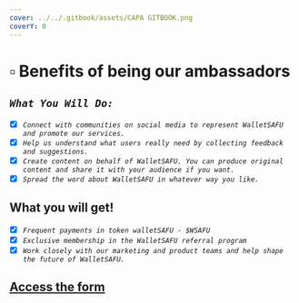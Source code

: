 ```yaml
---
cover: ../../.gitbook/assets/CAPA GITBOOK.png
coverY: 0
---
```


# ▫ Benefits of being our ambassadors

## _`What You Will Do:`_

* [x] _`Connect with communities on social media to represent WalletSAFU and promote our services.`_
* [x] _`Help us understand what users really need by collecting feedback and suggestions.`_
* [x] _`Create content on behalf of WalletSAFU. You can produce original content and share it with your audience if you want.`_
* [x] _`Spread the word about WalletSAFU in whatever way you like.`_

## What you will get!

* [x] _`Frequent payments in token walletSAFU - $WSAFU`_
* [x] _`Exclusive membership in the WalletSAFU referral program`_
* [x] _`Work closely with our marketing and product teams and help shape the future of WalletSAFU.`_

## [Access the form](./)

